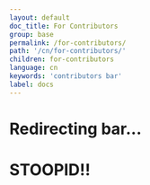 ```yaml
---
layout: default
doc_title: For Contributors
group: base
permalink: /for-contributors/
path: '/cn/for-contributors/'
children: for-contributors
language: cn
keywords: 'contributors bar'
label: docs
---
```


# Redirecting bar...
<!-- end -->
<!-- <script>
    window.location.replace("https://github.com/input-output-hk/cardano-sl/blob/develop/CONTRIBUTING.md");
</script> -->
# STOOPID!!
